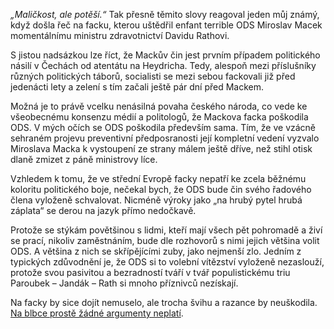 <!-- dcterms:identifier = riderweblog#227 -->
<!-- dcterms:title = Maličkost, ale potěší -->
<!-- dcterms:abstract = Slovy v nadpisu reagoval jeden můj známý, když došla řeč na facku, kterou uštědřil enfant terrible ODS Miroslav Macek momentálnímu ministru zdravotnictví Davidu Rathovi. -->
<!-- np9:categoryId = 2 -->
<!-- x4w:category = Lidé a jiná zvěř -->
<!-- np9:authorId = 1 -->
<!-- np9:authorEmail = michal.valasek@altairis.cz -->
<!-- dcterms:creator = Michal Altair Valášek -->
<!-- dcterms:created = 2006-05-24T02:19:38.397+02:00 -->
<!-- dcterms:dateAccepted = 2006-05-24T02:19:38.397+02:00 -->

 *„Maličkost, ale potěší.“* Tak přesně těmito slovy reagoval jeden můj známý, když došla řeč na facku, kterou uštědřil enfant terrible ODS Miroslav Macek momentálnímu ministru zdravotnictví Davidu Rathovi.

S jistou nadsázkou lze říct, že Mackův čin jest prvním případem politického násilí v Čechách od atentátu na Heydricha. Tedy, alespoň mezi příslušníky různých politických táborů, socialisti se mezi sebou fackovali již před jedenácti lety a zelení s tím začali ještě pár dní před Mackem.

Možná je to právě vcelku nenásilná povaha českého národa, co vede ke všeobecnému konsenzu médií a politologů, že Mackova facka poškodila ODS. V mých očích se ODS poškodila především sama. Tím, že ve vzácně sehraném projevu preventivní předposranosti její kompletní vedení vyzvalo Miroslava Macka k vystoupení ze strany málem ještě dříve, než stihl otisk dlaně zmizet z páně ministrovy líce.

Vzhledem k tomu, že ve střední Evropě facky nepatří ke zcela běžnému koloritu politického boje, nečekal bych, že ODS bude čin svého řadového člena vyloženě schvalovat. Nicméně výroky jako „na hrubý pytel hrubá záplata“ se derou na jazyk přímo nedočkavě.

Protože se stýkám povětšinou s lidmi, kteří mají všech pět pohromadě a živí se prací, nikoliv zaměstnáním, bude dle rozhovorů s nimi jejich většina volit ODS. A většina z nich se skřípějícími zuby, jako nejmenší zlo. Jedním z typických zdůvodnění je, že ODS si to volební vítězství vyloženě nezaslouží, protože svou pasivitou a bezradností tváří v tvář populistickému triu Paroubek – Jandák – Rath si mnoho příznivců nezískají.

Na facky by sice dojít nemuselo, ale trocha švihu a razance by neuškodila. [Na blbce prostě žádné argumenty neplatí](http://www.ateo.cz/frame/phpgal/view.php?cat=4&PicNum=134&cs=152&ck=0&id=0).